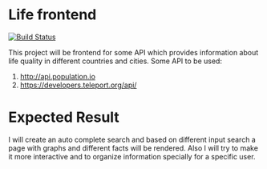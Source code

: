 # Life frontend
[![Build Status](https://travis-ci.org/Ferossgp/life-frontend.svg?branch=master)](https://travis-ci.org/Ferossgp/life-frontend)

This project will be frontend for some API which provides information about life
quality in different countries and cities. 
Some API to be used:
1. http://api.population.io
2. https://developers.teleport.org/api/


# Expected Result
I will create an auto complete search and based on different input search a page with graphs and
different facts will be rendered. Also I will try to make it more interactive and to organize
information specially for a specific user.

